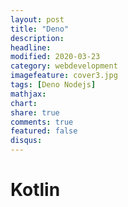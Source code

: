 ```yaml
---
layout: post
title: "Deno"
description: 
headline: 
modified: 2020-03-23
category: webdevelopment
imagefeature: cover3.jpg
tags: [Deno Nodejs]
mathjax: 
chart: 
share: true
comments: true
featured: false
disqus:
---
```

# Kotlin
